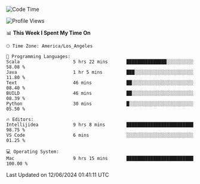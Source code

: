 <!--START_SECTION:waka-->
![Code Time](http://img.shields.io/badge/Code%20Time-1%2C044%20hrs%2050%20mins-blue)

![Profile Views](http://img.shields.io/badge/Profile%20Views-0-blue)

📊 **This Week I Spent My Time On** 

```text
🕑︎ Time Zone: America/Los_Angeles

💬 Programming Languages: 
Scala                    5 hrs 22 mins       ███████████████░░░░░░░░░░   58.08 % 
Java                     1 hr 5 mins         ███░░░░░░░░░░░░░░░░░░░░░░   11.80 % 
Text                     46 mins             ██░░░░░░░░░░░░░░░░░░░░░░░   08.40 % 
BUILD                    46 mins             ██░░░░░░░░░░░░░░░░░░░░░░░   08.39 % 
Python                   30 mins             █░░░░░░░░░░░░░░░░░░░░░░░░   05.50 % 

🔥 Editors: 
Intellijidea             9 hrs 8 mins        █████████████████████████   98.75 % 
VS Code                  6 mins              ░░░░░░░░░░░░░░░░░░░░░░░░░   01.25 % 

💻 Operating System: 
Mac                      9 hrs 15 mins       █████████████████████████   100.00 % 
```


 Last Updated on 12/06/2024 01:41:11 UTC
<!--END_SECTION:waka-->
